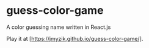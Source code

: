 # guess-color-game

A color guessing name written in React.js

Play it at [https://jmyzik.github.io/guess-color-game/].
